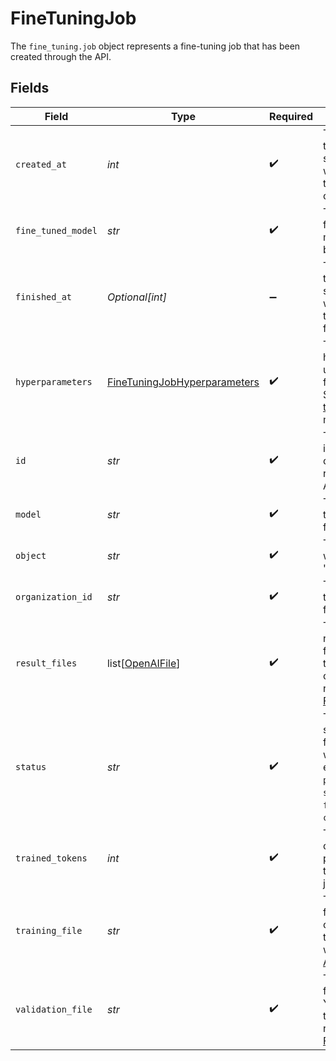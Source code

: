 # FineTuningJob

The `fine_tuning.job` object represents a fine-tuning job that has been created through the API.



## Fields

| Field                                                                                                                                                    | Type                                                                                                                                                     | Required                                                                                                                                                 | Description                                                                                                                                              |
| -------------------------------------------------------------------------------------------------------------------------------------------------------- | -------------------------------------------------------------------------------------------------------------------------------------------------------- | -------------------------------------------------------------------------------------------------------------------------------------------------------- | -------------------------------------------------------------------------------------------------------------------------------------------------------- |
| `created_at`                                                                                                                                             | *int*                                                                                                                                                    | :heavy_check_mark:                                                                                                                                       | The Unix timestamp (in seconds) for when the fine-tuning job was created.                                                                                |
| `fine_tuned_model`                                                                                                                                       | *str*                                                                                                                                                    | :heavy_check_mark:                                                                                                                                       | The name of the fine-tuned model that is being created.                                                                                                  |
| `finished_at`                                                                                                                                            | *Optional[int]*                                                                                                                                          | :heavy_minus_sign:                                                                                                                                       | The Unix timestamp (in seconds) for when the fine-tuning job was finished.                                                                               |
| `hyperparameters`                                                                                                                                        | [FineTuningJobHyperparameters](../../models/shared/finetuningjobhyperparameters.md)                                                                      | :heavy_check_mark:                                                                                                                                       | The hyperparameters used for the fine-tuning job. See the [fine-tuning guide](/docs/guides/fine-tuning) for more details.                                |
| `id`                                                                                                                                                     | *str*                                                                                                                                                    | :heavy_check_mark:                                                                                                                                       | The object identifier, which can be referenced in the API endpoints.                                                                                     |
| `model`                                                                                                                                                  | *str*                                                                                                                                                    | :heavy_check_mark:                                                                                                                                       | The base model that is being fine-tuned.                                                                                                                 |
| `object`                                                                                                                                                 | *str*                                                                                                                                                    | :heavy_check_mark:                                                                                                                                       | The object type, which is always "fine_tuning.job".                                                                                                      |
| `organization_id`                                                                                                                                        | *str*                                                                                                                                                    | :heavy_check_mark:                                                                                                                                       | The organization that owns the fine-tuning job.                                                                                                          |
| `result_files`                                                                                                                                           | list[[OpenAIFile](../../models/shared/openaifile.md)]                                                                                                    | :heavy_check_mark:                                                                                                                                       | The compiled results file ID(s) for the fine-tuning job. You can retrieve the results with the [Files API](/docs/api-reference/files/retrieve-contents). |
| `status`                                                                                                                                                 | *str*                                                                                                                                                    | :heavy_check_mark:                                                                                                                                       | The current status of the fine-tuning job, which can be either `created`, `pending`, `running`, `succeeded`, `failed`, or `cancelled`.                   |
| `trained_tokens`                                                                                                                                         | *int*                                                                                                                                                    | :heavy_check_mark:                                                                                                                                       | The total number of billable tokens processed by this fine-tuning job.                                                                                   |
| `training_file`                                                                                                                                          | *str*                                                                                                                                                    | :heavy_check_mark:                                                                                                                                       | The file ID used for training. You can retrieve the training data with the [Files API](/docs/api-reference/files/retrieve-contents).                     |
| `validation_file`                                                                                                                                        | *str*                                                                                                                                                    | :heavy_check_mark:                                                                                                                                       | The file ID used for validation. You can retrieve the validation results with the [Files API](/docs/api-reference/files/retrieve-contents).              |